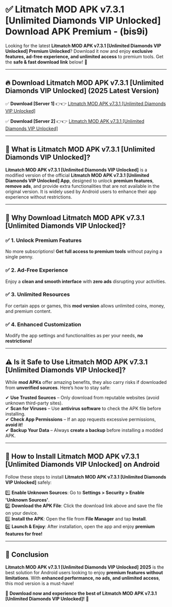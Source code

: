 
# ✅ Litmatch MOD APK v7.3.1 [Unlimited Diamonds VIP Unlocked] Download APK Premium -  (bis9i) 

Looking for the latest **Litmatch MOD APK v7.3.1 [Unlimited Diamonds VIP Unlocked] Premium Unlocked**? Download it now and enjoy **exclusive features, ad-free experience, and unlimited access** to premium tools. Get the **safe & fast download link** below! 🚀

---

## 🔥 Download Litmatch MOD APK v7.3.1 [Unlimited Diamonds VIP Unlocked] (2025 Latest Version)

✅ **Download [Server 1]** 👉👉 [Litmatch MOD APK v7.3.1 [Unlimited Diamonds VIP Unlocked] ](https://apkcomod.com?title=Litmatch_MOD_APK_v7.3.1_[Unlimited_Diamonds_VIP_Unlocked])  

✅ **Download [Server 2]** 👉👉 [Litmatch MOD APK v7.3.1 [Unlimited Diamonds VIP Unlocked] ](https://apkcomod.com?title=Litmatch_MOD_APK_v7.3.1_[Unlimited_Diamonds_VIP_Unlocked])  


---

## 📌 What is Litmatch MOD APK v7.3.1 [Unlimited Diamonds VIP Unlocked]?

**Litmatch MOD APK v7.3.1 [Unlimited Diamonds VIP Unlocked]** is a modified version of the official **Litmatch MOD APK v7.3.1 [Unlimited Diamonds VIP Unlocked] App**, designed to unlock **premium features**, **remove ads**, and provide extra functionalities that are not available in the original version. It is widely used by Android users to enhance their app experience without restrictions.

---

## 🌟 Why Download Litmatch MOD APK v7.3.1 [Unlimited Diamonds VIP Unlocked]?

### ✅ 1. Unlock Premium Features
No more subscriptions! **Get full access to premium tools** without paying a single penny.

### ✅ 2. Ad-Free Experience
Enjoy a **clean and smooth interface** with **zero ads** disrupting your activities.

### ✅ 3. Unlimited Resources
For certain apps or games, this **mod version** allows unlimited coins, money, and premium content.

### ✅ 4. Enhanced Customization
Modify the app settings and functionalities as per your needs, **no restrictions!**

---

## ⚠️ Is it Safe to Use Litmatch MOD APK v7.3.1 [Unlimited Diamonds VIP Unlocked]?

While **mod APKs** offer amazing benefits, they also carry risks if downloaded from **unverified sources**. Here’s how to stay safe:

✔ **Use Trusted Sources** – Only download from reputable websites (avoid unknown third-party sites).  
✔ **Scan for Viruses** – Use **antivirus software** to check the APK file before installing.  
✔ **Check App Permissions** – If an app requests excessive permissions, **avoid it!**  
✔ **Backup Your Data** – Always **create a backup** before installing a modded APK.

---

## 📲 How to Install Litmatch MOD APK v7.3.1 [Unlimited Diamonds VIP Unlocked] on Android

Follow these steps to install **Litmatch MOD APK v7.3.1 [Unlimited Diamonds VIP Unlocked]** safely:

1️⃣ **Enable Unknown Sources**: Go to **Settings > Security > Enable 'Unknown Sources'**.  
2️⃣ **Download the APK File**: Click the download link above and save the file on your device.  
3️⃣ **Install the APK**: Open the file from **File Manager** and tap **Install**.  
4️⃣ **Launch & Enjoy**: After installation, open the app and enjoy **premium features for free!**

---

## 🚀 Conclusion

**Litmatch MOD APK v7.3.1 [Unlimited Diamonds VIP Unlocked] 2025** is the best solution for Android users looking to enjoy **premium features without limitations**. With **enhanced performance, no ads, and unlimited access**, this mod version is a must-have!

🔻 **Download now and experience the best of Litmatch MOD APK v7.3.1 [Unlimited Diamonds VIP Unlocked]!** 🔻

